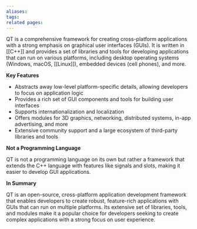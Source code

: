 ```yaml
---
aliases: 
tags: 
related pages:
---
```

QT is a comprehensive framework for creating cross-platform applications with a strong emphasis on graphical user interfaces (GUIs). It is written in [[C++]] and provides a set of libraries and tools for developing applications that can run on various platforms, including desktop operating systems (Windows, macOS, [[Linux]]), embedded devices (cell phones), and more.

**Key Features**

* Abstracts away low-level platform-specific details, allowing developers to focus on application logic
* Provides a rich set of GUI components and tools for building user interfaces
* Supports internationalization and localization
* Offers modules for 3D graphics, networking, distributed systems, in-app advertising, and more
* Extensive community support and a large ecosystem of third-party libraries and tools

**Not a Programming Language**

QT is not a programming language on its own but rather a framework that extends the C++ language with features like signals and slots, making it easier to develop GUI applications.

**In Summary**

QT is an open-source, cross-platform application development framework that enables developers to create robust, feature-rich applications with GUIs that can run on multiple platforms. Its extensive set of libraries, tools, and modules make it a popular choice for developers seeking to create complex applications with a strong focus on user experience.